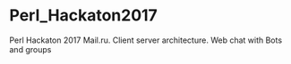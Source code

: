 # Perl_Hackaton2017
Perl Hackaton 2017 Mail.ru. Client server architecture. Web chat with Bots and groups 
